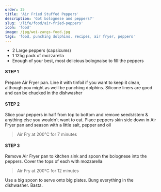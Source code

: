 ```yaml
---
order: 35
title: 'Air Fried Stuffed Peppers'
description: 'Got bolognese and peppers?'
slug: '/life/food/air-fried-peppers'
icon: 'food'
image: /jpg/wei-zangs-food.jpg
tags: 'food, punching dolphins, recipes, air fryer, peppers'
---
```


- 2 Large peppers (capsicums)
- 1 125g pack of mozzarella
- Enough of your best, most delicious bolognaise to fill the peppers

#### STEP 1

Prepare Air Fryer pan. Line it with tinfoil if you want to keep it clean, although you might as well be punching dolphins. Silicone liners are good and can be chucked in the dishwasher

#### STEP 2

Slice your peppers in half from top to bottom and remove seeds/stem & anything else you wouldn't want to eat. Place peppers skin side down in Air Fryer pan and season with a little salt, pepper and oil

> Air Fry at 200°C for 7 minutes

#### STEP 3

Remove Air Fryer pan to kitchen sink and spoon the bolognese into the peppers. Cover the tops of each with mozzarella

> Air Fry at 200°C for 12 minutes

Use a big spoon to serve onto big plates. Bung everything in the dishwasher. Basta.
